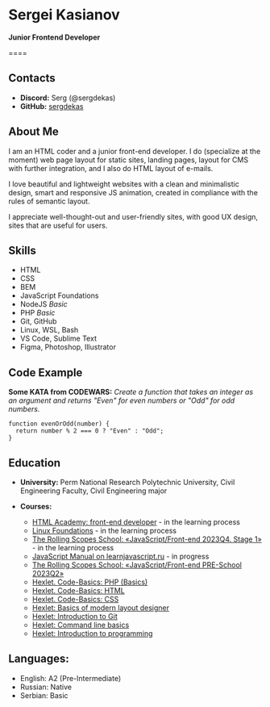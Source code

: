 # Sergei Kasianov

__Junior Frontend Developer__

====

## Contacts

* __Discord:__ Serg (@sergdekas)
* __GitHub:__ [sergdekas](https://github.com/sergdekas)


## About Me

I am an HTML coder and a junior front-end developer. I do (specialize at the moment) web page layout for static sites, landing pages, layout for CMS with further integration, and I also do HTML layout of e-mails.

I love beautiful and lightweight websites with a clean and minimalistic design, smart and responsive JS animation, created in compliance with the rules of semantic layout.

I appreciate well-thought-out and user-friendly sites, with good UX design, sites that are useful for users.


## Skills

* HTML
* CSS
* BEM
* JavaScript Foundations
* NodeJS _Basic_
* PHP _Basic_
* Git, GitHub
* Linux, WSL, Bash
* VS Code, Sublime Text
* Figma, Photoshop, Illustrator


## Code Example

__Some KATA from CODEWARS:__ _Create a function that takes an integer as an argument and returns "Even" for even numbers or "Odd" for odd numbers._


```
function evenOrOdd(number) {
  return number % 2 === 0 ? "Even" : "Odd";
}
```


## Education

* __University:__ Perm National Research Polytechnic University, Civil Engineering Faculty, Civil Engineering major 

* __Courses:__ 
  + [HTML Academy: front-end developer](https://www.htmlacademy.ru) - in the learning process
  + [Linux Foundations](https://killercoda.com/pawelpiwosz/course/linuxFundamentals) - in the learning process
  + [The Rolling Scopes School: «JavaScript/Front-end 2023Q4. Stage 1»](https://rs.school/js-stage0/) - in the learning process
  + [JavaScript Manual on learnjavascript.ru](https://learn.javascript.ru/) - in progress
  + [The Rolling Scopes School: «JavaScript/Front-end PRE-School 2023Q2»](https://rs.school/js/)
  + [Hexlet. Code-Basics: PHP (Basics)](https://code-basics.com/ru/languages/php)
  + [Hexlet. Code-Basics: HTML](https://code-basics.com/ru/languages/html)
  + [Hexlet. Code-Basics: CSS](https://code-basics.com/ru/languages/css)
  + [Hexlet: Basics of modern layout designer](https://ru.hexlet.io/courses/layout-designer-basics)
  + [Hexlet: Introduction to Git](https://ru.hexlet.io/courses/intro_to_git)
  + [Hexlet: Command line basics](https://ru.hexlet.io/courses/cli-basics)
  + [Hexlet: Introduction to programming](https://ru.hexlet.io/courses/introduction_to_programming)


## Languages:

* English: A2 (Pre-Intermediate)
* Russian: Native
* Serbian: Basic
